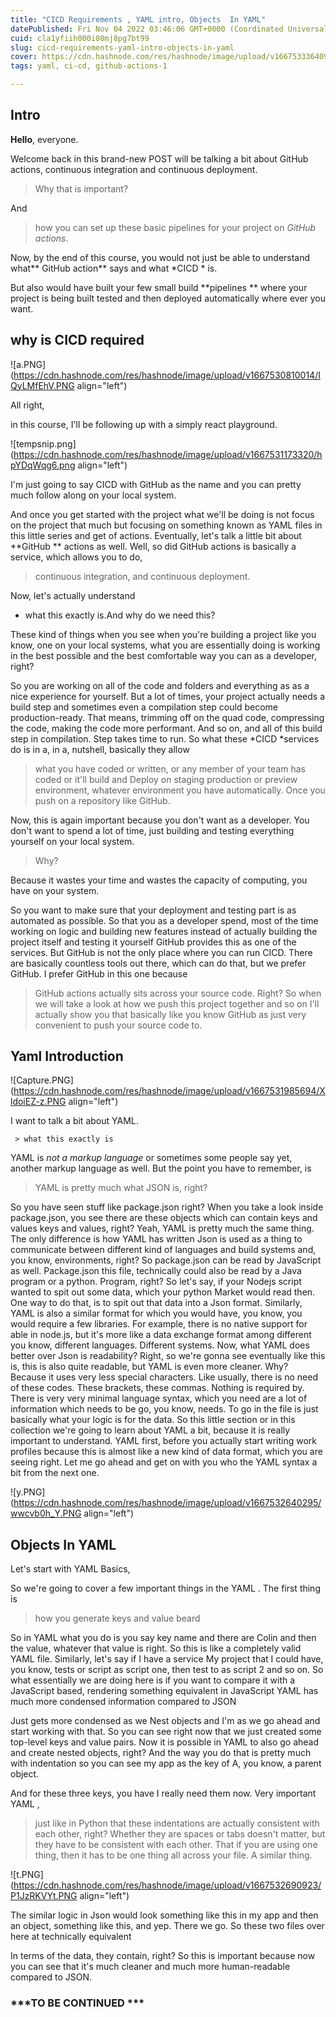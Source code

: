 ```yaml
---
title: "CICD Requirements , YAML intro, Objects  In YAML"
datePublished: Fri Nov 04 2022 03:46:06 GMT+0000 (Coordinated Universal Time)
cuid: cla1yfiih000i08mj8pg7bt99
slug: cicd-requirements-yaml-intro-objects-in-yaml
cover: https://cdn.hashnode.com/res/hashnode/image/upload/v1667533364097/zSS05YQbj.png
tags: yaml, ci-cd, github-actions-1

---
```


 ## Intro


**Hello**, everyone. 

Welcome back  in this brand-new POST will be talking a bit about GitHub actions, continuous integration and continuous deployment. 

> Why that is important?

And 

> how you can set up these basic pipelines for your project on *GitHub actions*.

 Now, by the end of this course, you would not just be able to understand what** GitHub action** says and what  *CICD * is. 

But also would have built your few small build **pipelines ** where your project is being built tested and then deployed automatically where ever you want. 
 


## why is CICD required


![a.PNG](https://cdn.hashnode.com/res/hashnode/image/upload/v1667530810014/IQyLMfEhV.PNG align="left")

All right, 

in this course, I'll be following up with a simply react playground.


![tempsnip.png](https://cdn.hashnode.com/res/hashnode/image/upload/v1667531173320/hpYDqWqg6.png align="left")

 I'm just going to say CICD with GitHub as the name and you can pretty much follow along on your local system.

 And once you get started with the project what we'll be doing is not focus on the project that much but focusing on something known as YAML files in this little series and get of actions. Eventually, let's talk a little bit about **GitHub ** actions as well. Well, so did GitHub  actions is basically a service, which allows you to do, 



> continuous integration, and continuous deployment.

Now, let's actually understand 


- what this exactly is.And why do we need this? 

These kind of things when you see when you're building a project like you know, one on your local systems, what you are essentially doing is working in the best possible and the best comfortable way you can as a developer, right? 

So you are working on all of the code and folders and everything as as a nice experience for yourself. But a lot of times, your project actually needs a build step and sometimes even a compilation step could become production-ready. That means, trimming off on the quad code, compressing the code, making the code more performant. And so on, and all of this build step in compilation. Step takes time to run. So what these *CICD *services do is in a, in a,  nutshell, basically they allow 

> what you have coded or written, or any member of your team has coded or it'll build and Deploy on staging production or preview environment, whatever environment you have automatically. Once you push on a repository like GitHub.



 Now, this is again important because you don't want as a developer. You don't want to spend a lot of time, just building and testing everything yourself on your local system. 

> Why?


Because it wastes your time and wastes the capacity of computing, you have on your system.


So you want to make sure that your deployment and testing part is as automated as possible. So that you as a developer spend, most of the time working on logic and building new features instead of actually building the project itself and testing it yourself GitHub provides this as one of the services. But GitHub is not the only place where you can run CICD. There are basically countless tools out there, which can do that, but we prefer GitHub. I prefer GitHub in this one because 

>  GitHub actions actually sits across your source code. Right? So when we will take a look at how we push this project together and so on I'll actually show you that basically like you know GitHub as just very convenient to push your source code to.

## Yaml Introduction



![Capture.PNG](https://cdn.hashnode.com/res/hashnode/image/upload/v1667531985694/XldoiEZ-z.PNG align="left")

 I want to talk a bit about YAML.

     > what this exactly is

 YAML is *not a markup language* or sometimes some people say yet, another markup language as well. But the point you have to remember, is 

> YAML is pretty much what JSON is, right?

So you have seen stuff like package.json right? When you take a look inside package.json, you see there are these objects which can contain keys and values keys and values, right? Yeah, YAML is pretty much the same thing. The only difference is how YAML has written Json is used as a thing to communicate between different kind of languages and build systems and, you know, environments, right? So package.json can be read by JavaScript as well. Package.json this file, technically could also be read by a Java program or a python. Program, right? So let's say, if your Nodejs script wanted to spit out some data, which your python Market would read then. One way to do that, is to spit out that data into a Json format. Similarly, YAML is also a similar format for which you would have, you know, you would require a few libraries. For example, there is no native support for able in node.js, but it's more like a data exchange format among different you know, different languages. Different systems. Now, what YAML does better over Json is readability? Right, so we're gonna see eventually like this is, this is also quite readable, but YAML is even more cleaner. Why? Because it uses very less special characters. Like usually, there is no need of these codes. These brackets, these commas. Nothing is required by. There is very very minimal language syntax, which you need are a lot of information which needs to be go, you know, needs. To go in the file is just basically what your logic is for the data. So this little section or in this collection we're going to learn about YAML a bit, because it is really important to understand. YAML first, before you actually start writing work profiles because this is almost like a new kind of data format, which you are seeing right.  Let me go ahead and get on with you who the  YAML syntax a bit from the next one. 

 
![y.PNG](https://cdn.hashnode.com/res/hashnode/image/upload/v1667532640295/wwcvb0h_Y.PNG align="left")



##  Objects In YAML


Let's start with YAML Basics,


So we're going to cover a few important things in the YAML . The first thing is 

> how you generate keys and value beard

 So in YAML what you do is you say key name and there are Colin and then the value, whatever that value is right. So this is like a completely valid YAML file. Similarly, let's say if I have a service My project that I could have, you know, tests or script as script one, then test to as script 2 and so on. So what essentially we are doing here is if you want to compare it with a JavaScript based, rendering something equivalent in JavaScript  YAML has much more condensed information compared to JSON

Just gets more condensed as we Nest objects and I'm as we go ahead and start working with that. So you can see right now that we just created some top-level keys and value pairs. Now it is possible in YAML to also go ahead and create nested objects, right? And the way you do that is pretty much with indentation so you can see my app as the key of A, you know, a parent object.


 And for these three keys, you have I really need them now. Very important YAML ,

 > just like in Python that these indentations are actually consistent with each other, right? Whether they are spaces or tabs doesn't matter, but they have to be consistent with each other. That if you are using one thing, then it has to be one thing all across your file. A similar thing. 


![t.PNG](https://cdn.hashnode.com/res/hashnode/image/upload/v1667532690923/P1JzRKVYt.PNG align="left")

The similar logic in Json would look something like this in my app and then an object, something like this, and yep. There we go. So these two files over here at technically equivalent 

In terms of the data, they contain, right? So this is important because now you can see that it's much cleaner and much more human-readable compared to JSON.  


### ***TO BE CONTINUED  ***